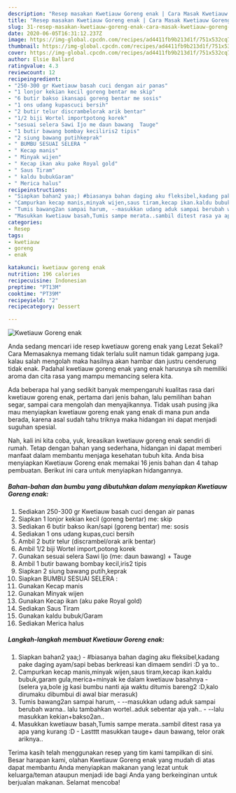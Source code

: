 ```yaml
---
description: "Resep masakan Kwetiauw Goreng enak | Cara Masak Kwetiauw Goreng enak Yang Sedap"
title: "Resep masakan Kwetiauw Goreng enak | Cara Masak Kwetiauw Goreng enak Yang Sedap"
slug: 31-resep-masakan-kwetiauw-goreng-enak-cara-masak-kwetiauw-goreng-enak-yang-sedap
date: 2020-06-05T16:31:12.237Z
image: https://img-global.cpcdn.com/recipes/ad4411fb9b213d1f/751x532cq70/kwetiauw-goreng-enak-foto-resep-utama.jpg
thumbnail: https://img-global.cpcdn.com/recipes/ad4411fb9b213d1f/751x532cq70/kwetiauw-goreng-enak-foto-resep-utama.jpg
cover: https://img-global.cpcdn.com/recipes/ad4411fb9b213d1f/751x532cq70/kwetiauw-goreng-enak-foto-resep-utama.jpg
author: Elsie Ballard
ratingvalue: 4.3
reviewcount: 12
recipeingredient:
- "250-300 gr Kwetiauw basah cuci dengan air panas"
- "1 lonjor kekian kecil goreng bentar me skip"
- "6 butir bakso ikansapi goreng bentar me sosis"
- "1 ons udang kupascuci bersih"
- "2 butir telur discrambelorak arik bentar"
- "1/2 biji Wortel importpotong korek"
- "sesuai selera Sawi Ijo me daun bawang  Tauge"
- "1 butir bawang bombay keciliris2 tipis"
- "2 siung bawang putihkeprak"
- " BUMBU SESUAI SELERA "
- " Kecap manis"
- " Minyak wijen"
- " Kecap ikan aku pake Royal gold"
- " Saus Tiram"
- " kaldu bubukGaram"
- " Merica halus"
recipeinstructions:
- "Siapkan bahan2 yaa;) #biasanya bahan daging aku fleksibel,kadang pake daging ayam/sapi bebas berkreasi kan dimaem sendiri :D ya to.."
- "Campurkan kecap manis,minyak wijen,saus tiram,kecap ikan.kaldu bubuk,garam gula,merica+minyak ke dalam kwetiauw basahnya (selera ya,bole jg kasi bumbu nanti aja waktu ditumis bareng2 :D,kalo dirumaku dibumbui di awal biar merasuk)"
- "Tumis bawang2an sampai harum, --masukkan udang aduk sampai berubah warna.. lalu tambahkan wortel..aduk sebentar aja yah.. --lalu masukkan kekian+bakso2an.."
- "Masukkan kwetiauw basah,Tumis sampe merata..sambil ditest rasa ya apa yang kurang :D Lastttt masukkan tauge+ daun bawang, telor orak ariknya.."
categories:
- Resep
tags:
- kwetiauw
- goreng
- enak

katakunci: kwetiauw goreng enak 
nutrition: 196 calories
recipecuisine: Indonesian
preptime: "PT13M"
cooktime: "PT39M"
recipeyield: "2"
recipecategory: Dessert

---
```



![Kwetiauw Goreng enak](https://img-global.cpcdn.com/recipes/ad4411fb9b213d1f/751x532cq70/kwetiauw-goreng-enak-foto-resep-utama.jpg)

Anda sedang mencari ide resep kwetiauw goreng enak yang Lezat Sekali? Cara Memasaknya memang tidak terlalu sulit namun tidak gampang juga. kalau salah mengolah maka hasilnya akan hambar dan justru cenderung tidak enak. Padahal kwetiauw goreng enak yang enak harusnya sih memiliki aroma dan cita rasa yang mampu memancing selera kita.

Ada beberapa hal yang sedikit banyak mempengaruhi kualitas rasa dari kwetiauw goreng enak, pertama dari jenis bahan, lalu pemilihan bahan segar, sampai cara mengolah dan menyajikannya. Tidak usah pusing jika mau menyiapkan kwetiauw goreng enak yang enak di mana pun anda berada, karena asal sudah tahu triknya maka hidangan ini dapat menjadi suguhan spesial.




Nah, kali ini kita coba, yuk, kreasikan kwetiauw goreng enak sendiri di rumah. Tetap dengan bahan yang sederhana, hidangan ini dapat memberi manfaat dalam membantu menjaga kesehatan tubuh kita. Anda bisa menyiapkan Kwetiauw Goreng enak memakai 16 jenis bahan dan 4 tahap pembuatan. Berikut ini cara untuk menyiapkan hidangannya.

<!--inarticleads1-->

##### Bahan-bahan dan bumbu yang dibutuhkan dalam menyiapkan Kwetiauw Goreng enak:

1. Sediakan 250-300 gr Kwetiauw basah cuci dengan air panas
1. Siapkan 1 lonjor kekian kecil (goreng bentar) me: skip
1. Sediakan 6 butir bakso ikan/sapi (goreng bentar) me: sosis
1. Sediakan 1 ons udang kupas,cuci bersih
1. Ambil 2 butir telur (discrambel/orak arik bentar)
1. Ambil 1/2 biji Wortel import,potong korek
1. Gunakan sesuai selera Sawi Ijo (me: daun bawang) + Tauge
1. Ambil 1 butir bawang bombay kecil,iris2 tipis
1. Siapkan 2 siung bawang putih,keprak
1. Siapkan  BUMBU SESUAI SELERA :
1. Gunakan  Kecap manis
1. Gunakan  Minyak wijen
1. Gunakan  Kecap ikan (aku pake Royal gold)
1. Sediakan  Saus Tiram
1. Gunakan  kaldu bubuk/Garam
1. Sediakan  Merica halus




<!--inarticleads2-->

##### Langkah-langkah membuat Kwetiauw Goreng enak:

1. Siapkan bahan2 yaa;) - #biasanya bahan daging aku fleksibel,kadang pake daging ayam/sapi bebas berkreasi kan dimaem sendiri :D ya to..
1. Campurkan kecap manis,minyak wijen,saus tiram,kecap ikan.kaldu bubuk,garam gula,merica+minyak ke dalam kwetiauw basahnya - (selera ya,bole jg kasi bumbu nanti aja waktu ditumis bareng2 :D,kalo dirumaku dibumbui di awal biar merasuk)
1. Tumis bawang2an sampai harum, - --masukkan udang aduk sampai berubah warna.. lalu tambahkan wortel..aduk sebentar aja yah.. - --lalu masukkan kekian+bakso2an..
1. Masukkan kwetiauw basah,Tumis sampe merata..sambil ditest rasa ya apa yang kurang :D - Lastttt masukkan tauge+ daun bawang, telor orak ariknya..




Terima kasih telah menggunakan resep yang tim kami tampilkan di sini. Besar harapan kami, olahan Kwetiauw Goreng enak yang mudah di atas dapat membantu Anda menyiapkan makanan yang lezat untuk keluarga/teman ataupun menjadi ide bagi Anda yang berkeinginan untuk berjualan makanan. Selamat mencoba!
